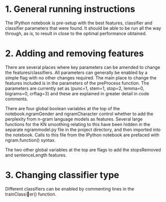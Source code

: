 # 1. General running instructions
The IPython notebook is pre-setup with the best features, classifier and classifier parameters that were found. It should be able to be run all the way through, as is, to result in close to the optimal performance obtained.
# 2. Adding and removing features
There are several places where key parameters can be amended to change the features/classifiers. All parameters can generally be enabled by a simple flag with no other changes required.
The main place to change the features included is in the parameters of the preProcess function. The parameters are currently set as (punc=1, stem=1, stop=2, lemma=0, bigrams=0, crftag=3) and these are explained in greater detail in code comments.

There are four global boolean variables at the top of the notebook.ngramGender and ngramCharacter control whether to add the perplexity from n-gram language models as features. Several large functions for the KN smoothing relating to this have been hidden in the separate ngrammodel.py file in the project directory, and then imported into the notebook. Calls to this file from the IPython notebook are prefaced with ngram.function() syntax.

The two other global variables at the top are flags to add the stopsRemoved and sentenceLength features.
# 3. Changing classifier type
Different classifiers can be enabled by commenting lines in the trainClassier() function.
